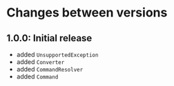 # Changes between versions

## 1.0.0: Initial release

* added `UnsupportedException`
* added `Converter`
* added `CommandResolver`
* added `Command`
